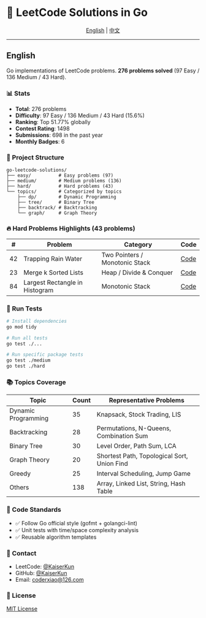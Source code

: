 # 🚀 LeetCode Solutions in Go

<div align="center">

[English](#english) | [中文](README_CN.md)

</div>

---

## English

Go implementations of LeetCode problems. **276 problems solved** (97 Easy / 136 Medium / 43 Hard).

### 📊 Stats

- **Total**: 276 problems
- **Difficulty**: 97 Easy / 136 Medium / 43 Hard (15.6%)
- **Ranking**: Top 51.77% globally
- **Contest Rating**: 1498
- **Submissions**: 698 in the past year
- **Monthly Badges**: 6

### 📁 Project Structure

```
go-leetcode-solutions/
├── easy/          # Easy problems (97)
├── medium/        # Medium problems (136)
├── hard/          # Hard problems (43)
└── topics/        # Categorized by topics
    ├── dp/        # Dynamic Programming
    ├── tree/      # Binary Tree
    ├── backtrack/ # Backtracking
    └── graph/     # Graph Theory
```

### 🔥 Hard Problems Highlights (43 problems)

| #   | Problem                        | Category                       | Code                                        |
| --- | ------------------------------ | ------------------------------ | ------------------------------------------- |
| 42  | Trapping Rain Water            | Two Pointers / Monotonic Stack | [Code](hard/trapping_rain_water.go)         |
| 23  | Merge k Sorted Lists           | Heap / Divide & Conquer        | [Code](hard/merge_k_sorted_lists.go)        |
| 84  | Largest Rectangle in Histogram | Monotonic Stack                | [Code](hard/largest_rectangle_histogram.go) |

### 🧪 Run Tests

```bash
# Install dependencies
go mod tidy

# Run all tests
go test ./...

# Run specific package tests
go test ./medium
go test ./hard
```

### 📚 Topics Coverage

| Topic               | Count | Representative Problems                     |
| ------------------- | ----- | ------------------------------------------- |
| Dynamic Programming | 35    | Knapsack, Stock Trading, LIS                |
| Backtracking        | 28    | Permutations, N-Queens, Combination Sum     |
| Binary Tree         | 30    | Level Order, Path Sum, LCA                  |
| Graph Theory        | 20    | Shortest Path, Topological Sort, Union Find |
| Greedy              | 25    | Interval Scheduling, Jump Game              |
| Others              | 138   | Array, Linked List, String, Hash Table      |

### 📝 Code Standards

- ✅ Follow Go official style (gofmt + golangci-lint)
- ✅ Unit tests with time/space complexity analysis
- ✅ Reusable algorithm templates

### 📧 Contact

- LeetCode: [@KaiserKun](https://leetcode.cn/u/KaiserKun/)
- GitHub: [@KaiserKun](https://github.com/KaiserKun)
- Email: coderxiao@126.com

### 📄 License

[MIT License](LICENSE)
